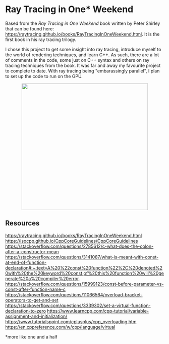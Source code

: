 # Ray Tracing in One* Weekend

Based from the _Ray Tracing in One Weekend_ book written by Peter Shirley that can be found here: https://raytracing.github.io/books/RayTracingInOneWeekend.html. It is the first book in his ray tracing trilogy.

I chose this project to get some insight into ray tracing, introduce myself to the world of rendering techniques, and learn C++. As such, there are a lot of comments in the code, some just on C++ syntax and others on ray tracing techniques from the book. It was far and away my favourite project to complete to date. With ray tracing being "embarassingly parallel", I plan to set up the code to run on the GPU.

<p align="center">
    <img src="images\final\images\final.png" width="400">
</p>


## Resources

https://raytracing.github.io/books/RayTracingInOneWeekend.html
https://isocpp.github.io/CppCoreGuidelines/CppCoreGuidelines
https://stackoverflow.com/questions/2785612/c-what-does-the-colon-after-a-constructor-mean
https://stackoverflow.com/questions/3141087/what-is-meant-with-const-at-end-of-function-declaration#:~:text=A%20%22const%20function%22%2C%20denoted%20with%20the%20keyword%20const,of%20this%20function%20will%20generate%20a%20compiler%20error.
https://stackoverflow.com/questions/15999123/const-before-parameter-vs-const-after-function-name-c
https://stackoverflow.com/questions/11066564/overload-bracket-operators-to-get-and-set
https://stackoverflow.com/questions/3339302/set-a-virtual-function-declaration-to-zero
https://www.learncpp.com/cpp-tutorial/variable-assignment-and-initialization/
https://www.tutorialspoint.com/cplusplus/cpp_overloading.htm
https://en.cppreference.com/w/cpp/language/virtual


*more like one and a half
